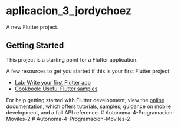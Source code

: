 # aplicacion_3_jordychoez

A new Flutter project.

## Getting Started

This project is a starting point for a Flutter application.

A few resources to get you started if this is your first Flutter project:

- [Lab: Write your first Flutter app](https://docs.flutter.dev/get-started/codelab)
- [Cookbook: Useful Flutter samples](https://docs.flutter.dev/cookbook)

For help getting started with Flutter development, view the
[online documentation](https://docs.flutter.dev/), which offers tutorials,
samples, guidance on mobile development, and a full API reference.
#   A u t o n o m a - 4 - P r o g r a m a c i o n - M o v i l e s - 2  
 #   A u t o n o m a - 4 - P r o g r a m a c i o n - M o v i l e s - 2  
 
